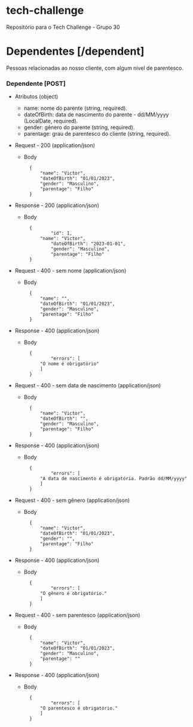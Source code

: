 # tech-challenge
Repositório para o Tech Challenge - Grupo 30

# Dependentes [/dependent]

Pessoas relacionadas ao nosso cliente, com algum nível de parentesco.

### Dependente [POST]

+ Atributos (object)
    
    + name: nome do parente (string, required).
    + dateOfBirth: data de nascimento do parente - dd/MM/yyyy (LocalDate, required). 
    + gender: gênero do parente (string, required).
    + parentage: grau de parentesco do cliente (string, required).

+ Request - 200 (application/json)

    + Body

            {
                "name": "Victor",
                "dateOfBirth": "01/01/2023",
                "gender": "Masculino",
                "parentage": "Filho"
            }
+ Response - 200 (application/json)

    + Body

            {
                	"id": 1,
				"name": "Victor",
                	"dateOfBirth": "2023-01-01",
                	"gender": "Masculino",
                	"parentage": "Filho"
            }


+ Request - 400 - sem nome (application/json)

    + Body

            {
                "name": "",
                "dateOfBirth": "01/01/2023",
                "gender": "Masculino",
                "parentage": "Filho"
            }
+ Response - 400 (application/json)

    + Body

            {
                	"errors": [
				"O nome é obrigatório"
      			]
            }

+ Request - 400 - sem data de nascimento (application/json)

    + Body

            {
                "name": "Victor",
                "dateOfBirth": "",
                "gender": "Masculino",
                "parentage": "Filho"
            }
+ Response - 400 (application/json)

    + Body

            {
                	"errors": [
				"A data de nascimento é obrigatória. Padrão dd/MM/yyyy"
      			]
            }


+ Request - 400 - sem gênero (application/json)

    + Body

            {
                "name": "Victor",
                "dateOfBirth": "01/01/2023",
                "gender": "",
                "parentage": "Filho"
            }
+ Response - 400 (application/json)

    + Body

            {
                	"errors": [
				"O gênero é obrigatório."
      			]
            }


+ Request - 400 - sem parentesco (application/json)

    + Body

            {
                "name": "Victor",
                "dateOfBirth": "01/01/2023",
                "gender": "Masculino",
                "parentage": ""
            }
+ Response - 400 (application/json)

    + Body

            {
                	"errors": [
				"O parentesco é obrigatório."
      			]
            }
